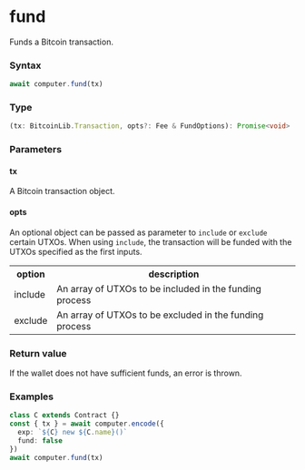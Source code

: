 # fund

Funds a Bitcoin transaction.

### Syntax
```js
await computer.fund(tx)
```

### Type
```ts
(tx: BitcoinLib.Transaction, opts?: Fee & FundOptions): Promise<void>
```

### Parameters

#### tx
A Bitcoin transaction object.

#### opts

An optional object can be passed as parameter to ```include``` or ```exclude``` certain UTXOs. When using ``include``, the transaction will be funded with the UTXOs specified as the first inputs. 

<div align="center" style="font-size: 14px;">
  <table>
    <tr>
      <th>option</th>
      <th>description</th>
    </tr>
    <tr>
      <td>include</td>
      <td>An array of UTXOs to be included in the funding process</td>
    </tr>
    <tr>
      <td>exclude</td>
      <td>An array of UTXOs to be excluded in the funding process</td>
    </tr>
  </table>
</div>


### Return value

If the wallet does not have sufficient funds, an error is thrown. 

### Examples
```ts
class C extends Contract {}
const { tx } = await computer.encode({
  exp: `${C} new ${C.name}()`
  fund: false
})
await computer.fund(tx)
```